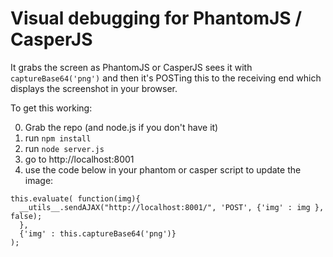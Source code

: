 Visual debugging for PhantomJS / CasperJS
=================

It grabs the screen as PhantomJS or CasperJS sees it with `captureBase64('png')` and then it's POSTing this to the 
receiving end which displays the screenshot in your browser.


To get this working:

0. Grab the repo (and node.js if you don't have it)
1. run `npm install`
2. run `node server.js`
3. go to http://localhost:8001
4. use the code below in your phantom or casper script to update the image:

````
this.evaluate( function(img){
  __utils__.sendAJAX("http://localhost:8001/", 'POST', {'img' : img }, false);    
  }, 
  {'img' : this.captureBase64('png')} 
);
````
